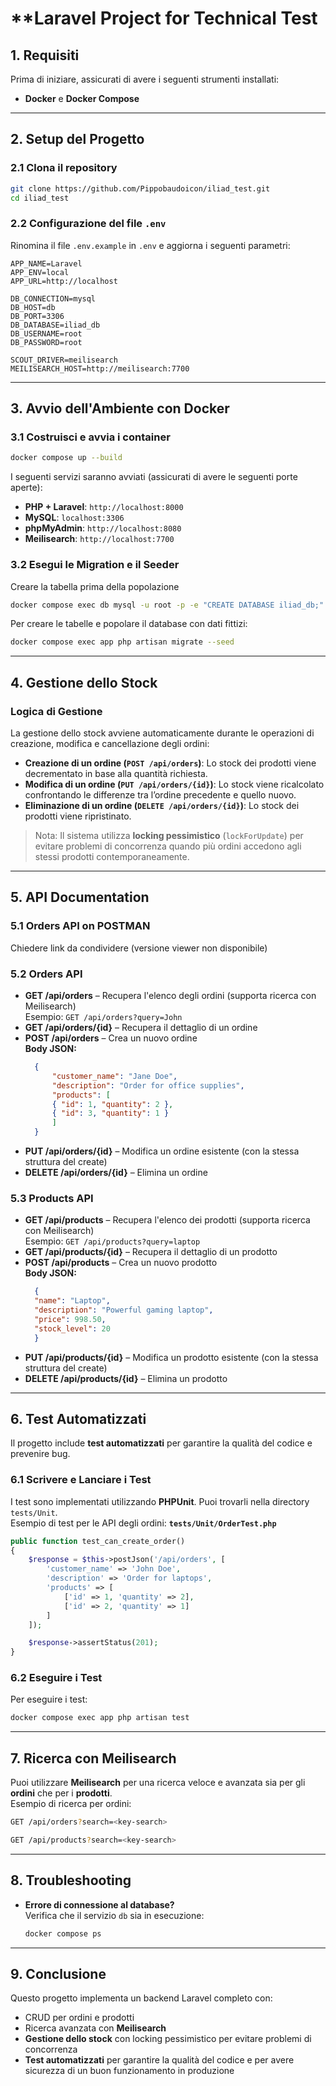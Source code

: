 # **Laravel Project for Technical Test

## **1. Requisiti**
Prima di iniziare, assicurati di avere i seguenti strumenti installati:
- **Docker** e **Docker Compose**

---

## **2. Setup del Progetto**

### **2.1 Clona il repository**
```bash
git clone https://github.com/Pippobaudoicon/iliad_test.git
cd iliad_test
```

### **2.2 Configurazione del file `.env`**
Rinomina il file `.env.example` in `.env` e aggiorna i seguenti parametri:
```env
APP_NAME=Laravel
APP_ENV=local
APP_URL=http://localhost

DB_CONNECTION=mysql
DB_HOST=db
DB_PORT=3306
DB_DATABASE=iliad_db
DB_USERNAME=root
DB_PASSWORD=root

SCOUT_DRIVER=meilisearch
MEILISEARCH_HOST=http://meilisearch:7700
```

---

## **3. Avvio dell'Ambiente con Docker**

### **3.1 Costruisci e avvia i container**
```bash
docker compose up --build
```

I seguenti servizi saranno avviati (assicurati di avere le seguenti porte aperte):
- **PHP + Laravel**: `http://localhost:8000`
- **MySQL**: `localhost:3306`
- **phpMyAdmin**: `http://localhost:8080`
- **Meilisearch**: `http://localhost:7700`

### **3.2 Esegui le Migration e il Seeder**

Creare la tabella prima della popolazione
```bash
docker compose exec db mysql -u root -p -e "CREATE DATABASE iliad_db;"
```
Per creare le tabelle e popolare il database con dati fittizi:
```bash
docker compose exec app php artisan migrate --seed
```

---

## **4. Gestione dello Stock**
### **Logica di Gestione**
La gestione dello stock avviene automaticamente durante le operazioni di creazione, modifica e cancellazione degli ordini:
- **Creazione di un ordine (`POST /api/orders`)**: Lo stock dei prodotti viene decrementato in base alla quantità richiesta.  
- **Modifica di un ordine (`PUT /api/orders/{id}`)**: Lo stock viene ricalcolato confrontando le differenze tra l’ordine precedente e quello nuovo.  
- **Eliminazione di un ordine (`DELETE /api/orders/{id}`)**: Lo stock dei prodotti viene ripristinato.  

> Nota: Il sistema utilizza **locking pessimistico** (`lockForUpdate`) per evitare problemi di concorrenza quando più ordini accedono agli stessi prodotti contemporaneamente.

---

## **5. API Documentation**
### **5.1 Orders API on POSTMAN**
Chiedere link da condividere (versione viewer non disponibile)

### **5.2 Orders API**
- **GET /api/orders** – Recupera l'elenco degli ordini (supporta ricerca con Meilisearch)  
  Esempio: `GET /api/orders?query=John`  
- **GET /api/orders/{id}** – Recupera il dettaglio di un ordine  
- **POST /api/orders** – Crea un nuovo ordine  
  **Body JSON:**
  ```json
    {
        "customer_name": "Jane Doe",
        "description": "Order for office supplies",
        "products": [
        { "id": 1, "quantity": 2 },
        { "id": 3, "quantity": 1 }
        ]
    }
  ```
- **PUT /api/orders/{id}** – Modifica un ordine esistente (con la stessa struttura del create)  
- **DELETE /api/orders/{id}** – Elimina un ordine  

### **5.3 Products API**
- **GET /api/products** – Recupera l'elenco dei prodotti (supporta ricerca con Meilisearch)  
  Esempio: `GET /api/products?query=laptop`  
- **GET /api/products/{id}** – Recupera il dettaglio di un prodotto  
- **POST /api/products** – Crea un nuovo prodotto  
  **Body JSON:**
  ```json
    {
    "name": "Laptop",
    "description": "Powerful gaming laptop",
    "price": 998.50,
    "stock_level": 20
    }
  ```
- **PUT /api/products/{id}** – Modifica un prodotto esistente (con la stessa struttura del create)  
- **DELETE /api/products/{id}** – Elimina un prodotto  

---

## **6. Test Automatizzati**
Il progetto include **test automatizzati** per garantire la qualità del codice e prevenire bug.

### **6.1 Scrivere e Lanciare i Test**
I test sono implementati utilizzando **PHPUnit**. Puoi trovarli nella directory `tests/Unit`.  
Esempio di test per le API degli ordini:
**`tests/Unit/OrderTest.php`**
```php
public function test_can_create_order()
{
    $response = $this->postJson('/api/orders', [
        'customer_name' => 'John Doe',
        'description' => 'Order for laptops',
        'products' => [
            ['id' => 1, 'quantity' => 2],
            ['id' => 2, 'quantity' => 1]
        ]
    ]);

    $response->assertStatus(201);
}
```

### **6.2 Eseguire i Test**
Per eseguire i test:
```bash
docker compose exec app php artisan test
```

---

## **7. Ricerca con Meilisearch**
Puoi utilizzare **Meilisearch** per una ricerca veloce e avanzata sia per gli **ordini** che per i **prodotti**.  
Esempio di ricerca per ordini:
```bash
GET /api/orders?search=<key-search>
```

```bash
GET /api/products?search=<key-search>
```

---

## **8. Troubleshooting**
- **Errore di connessione al database?**  
  Verifica che il servizio `db` sia in esecuzione:  
  ```bash
  docker compose ps
  ```

---

## **9. Conclusione**
Questo progetto implementa un backend Laravel completo con:
- CRUD per ordini e prodotti  
- Ricerca avanzata con **Meilisearch**  
- **Gestione dello stock** con locking pessimistico per evitare problemi di concorrenza  
- **Test automatizzati** per garantire la qualità del codice e per avere sicurezza di un buon funzionamento in produzione